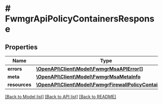 # # FwmgrApiPolicyContainersResponse

## Properties

Name | Type | Description | Notes
------------ | ------------- | ------------- | -------------
**errors** | [**\OpenAPI\Client\Model\FwmgrMsaAPIError[]**](FwmgrMsaAPIError.md) |  | [optional]
**meta** | [**\OpenAPI\Client\Model\FwmgrMsaMetaInfo**](FwmgrMsaMetaInfo.md) |  |
**resources** | [**\OpenAPI\Client\Model\FwmgrFirewallPolicyContainerV1[]**](FwmgrFirewallPolicyContainerV1.md) |  |

[[Back to Model list]](../../README.md#models) [[Back to API list]](../../README.md#endpoints) [[Back to README]](../../README.md)
